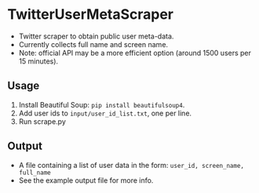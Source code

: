 # TwitterUserMetaScraper
- Twitter scraper to obtain public user meta-data.
- Currently collects full name and screen name.
- Note: official API may be a more efficient option (around 1500 users per 15 minutes).

## Usage
1. Install Beautiful Soup: `pip install beautifulsoup4`.
2. Add user ids to `input/user_id_list.txt`, one per line.
3. Run scrape.py

## Output
- A file containing a list of user data in the form: `user_id, screen_name, full_name`
- See the example output file for more info.
